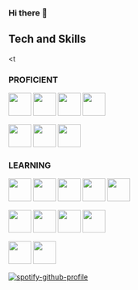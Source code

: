 ### Hi there 👋

## Tech and Skills
<t
### PROFICIENT
<img src="https://cdn.jsdelivr.net/gh/devicons/devicon/icons/java/java-plain.svg" width=45px/>   <img src="https://cdn.jsdelivr.net/gh/devicons/devicon/icons/python/python-original.svg" width=45px/>   <img src="https://cdn.jsdelivr.net/gh/devicons/devicon/icons/html5/html5-original.svg" width=45px/>   <img src="https://cdn.jsdelivr.net/gh/devicons/devicon/icons/css3/css3-original.svg" width=45px/>

<img src="https://cdn.jsdelivr.net/gh/devicons/devicon/icons/git/git-original.svg" width=45px/>      <img src="https://cdn.jsdelivr.net/gh/devicons/devicon/icons/jira/jira-original.svg" width=45px/>   <img src="https://cdn.jsdelivr.net/gh/devicons/devicon/icons/bitbucket/bitbucket-original.svg" width=45px/>

### LEARNING
<img src="https://cdn.jsdelivr.net/gh/devicons/devicon/icons/cplusplus/cplusplus-original.svg" width=45px/>   <img src="https://cdn.jsdelivr.net/gh/devicons/devicon/icons/csharp/csharp-original.svg" width=45px/>   <img src="https://cdn.jsdelivr.net/gh/devicons/devicon/icons/go/go-original-wordmark.svg" width=45px/>   <img src="https://cdn.jsdelivr.net/gh/devicons/devicon/icons/javascript/javascript-original.svg" width=45px/>   <img src="https://cdn.jsdelivr.net/gh/devicons/devicon/icons/lua/lua-original.svg" width=45px/>

<img src="https://cdn.jsdelivr.net/gh/devicons/devicon/icons/godot/godot-original.svg" width=45px/>   <img src="https://cdn.jsdelivr.net/gh/devicons/devicon/icons/unity/unity-original.svg" width=45px/>   <img src="https://cdn.jsdelivr.net/gh/devicons/devicon/icons/unrealengine/unrealengine-original.svg" width=45px/>   <img src="https://cdn.jsdelivr.net/gh/devicons/devicon/icons/flutter/flutter-original.svg" width=45px/>

<img src="https://cdn.jsdelivr.net/gh/devicons/devicon/icons/mongodb/mongodb-original.svg" width=45px/>   <img src="https://cdn.jsdelivr.net/gh/devicons/devicon/icons/amazonwebservices/amazonwebservices-original.svg" width=45px/>          

[![spotify-github-profile](https://spotify-github-profile.vercel.app/api/view?uid=ijamesy&cover_image=true&theme=default&show_offline=true&bar_color=0080ff&bar_color_cover=false)](https://github.com/kittinan/spotify-github-profile)

<!--
**Jamesaay/Jamesaay** is a ✨ _special_ ✨ repository because its `README.md` (this file) appears on your GitHub profile.

Here are some ideas to get you started:

- 🔭 I’m currently working on ...
- 🌱 I’m currently learning ...
- 👯 I’m looking to collaborate on ...
- 🤔 I’m looking for help with ...
- 💬 Ask me about ...
- 📫 How to reach me: ...
- 😄 Pronouns: ...
- ⚡ Fun fact: ...
-->
